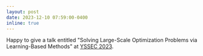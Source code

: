 ```yaml
---
layout: post
date: 2023-12-10 07:59:00-0400
inline: true
---
```


Happy to give a talk entitled "Solving Large-Scale Optimization Problems via Learning-Based Methods" at [YSSEC 2023](http://scf.cc.ac.cn/yssec2023/index.html).